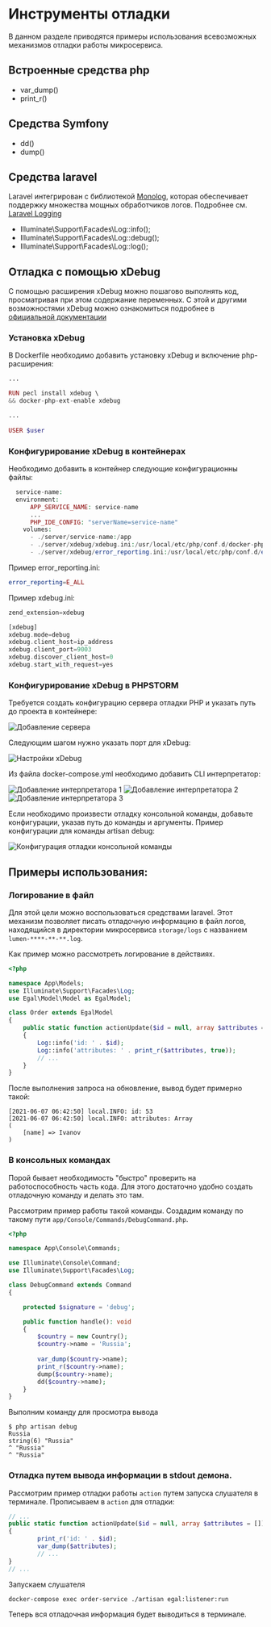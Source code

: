 # Инструменты отладки

В данном разделе приводятся примеры использования всевозможных механизмов отладки работы микросервиса.

## Встроенные средства php

- var_dump()
- print_r()

## Средства Symfony

- dd()
- dump()

## Средства laravel

Laravel интегрирован с библиотекой [Monolog](https://github.com/Seldaek/monolog), 
которая обеспечивает поддержку множества мощных обработчиков логов.
Подробнее см. [Laravel Logging](https://laravel.com/docs/8.x/logging)

- Illuminate\Support\Facades\Log::info();
- Illuminate\Support\Facades\Log::debug();
- Illuminate\Support\Facades\Log::log();

## Отладка с помощью xDebug

С помощью расширения xDebug можно пошагово выполнять код, просматривая при этом содержание переменных. 
С этой и другими возможностями xDebug можно ознакомиться подробнее в [официальной документации](https://xdebug.org/docs/)

### Установка xDebug

В Dockerfile необходимо добавить установку xDebug и включение php-расширения:
```php
...

RUN pecl install xdebug \
&& docker-php-ext-enable xdebug

...
 
USER $user
```

### Конфигурирование xDebug в контейнерах
Необходимо добавить в контейнер следующие конфигурационны файлы:
```php
  service-name:
  environment:
      APP_SERVICE_NAME: service-name
      ...
      PHP_IDE_CONFIG: "serverName=service-name"
    volumes:
      - ./server/service-name:/app
      - ./server/xdebug/xdebug.ini:/usr/local/etc/php/conf.d/docker-php-ext-xdebug.ini
      - ./server/xdebug/error_reporting.ini:/usr/local/etc/php/conf.d/error_reporting.ini
```
Пример error_reporting.ini:
```php
error_reporting=E_ALL
```
Пример xdebug.ini:
```php
zend_extension=xdebug

[xdebug]
xdebug.mode=debug
xdebug.client_host=ip_address
xdebug.client_port=9003
xdebug.discover_client_host=0
xdebug.start_with_request=yes
```
### Конфигурирование xDebug в PHPSTORM
Требуется создать конфигурацию сервера отладки PHP и указать путь до проекта в контейнере:

![Добавление сервера](img_1.png)

Следующим шагом нужно указать порт для xDebug:

![Настройки xDebug](img_2.png)

Из файла docker-compose.yml необходимо добавить CLI интерпретатор:

![Добавление интерпретатора 1](img_3.png)
![Добавление интерпретатора 2](img_4.png)
![Добавление интерпретатора 3](img_5.png)

Если необходимо произвести отладку консольной команды, добавьте конфигурации, указав путь до команды и аргументы.
Пример конфигурации для команды artisan debug:

![Конфигурация отладки консольной команды](img_6.png)

## Примеры использования:

### Логирование в файл

Для этой цели можно воспользоваться средствами laravel.
Этот механизм позволяет писать отладочную информацию в файл логов, находящийся в директории микросервиса
`storage/logs` с названием `lumen-****-**-**.log`.

Как пример можно рассмотреть логирование в действиях.

```php
<?php

namespace App\Models;
use Illuminate\Support\Facades\Log;
use Egal\Model\Model as EgalModel;

class Order extends EgalModel
{
    public static function actionUpdate($id = null, array $attributes = []): array
    {
        Log::info('id: ' . $id);
        Log::info('attributes: ' . print_r($attributes, true));
        // ...
    }
}
```

После выполнения запроса на обновление, вывод будет примерно такой:

```text
[2021-06-07 06:42:50] local.INFO: id: 53  
[2021-06-07 06:42:50] local.INFO: attributes: Array
(
    [name] => Ivanov
)
```

### В консольных командах

Порой бывает необходимость "быстро" проверить на работоспособность часть кода.
Для этого достаточно удобно создать отладочную команду и делать это там.

Рассмотрим пример работы такой команды. Создадим команду по такому пути `app/Console/Commands/DebugCommand.php`.

```php
<?php

namespace App\Console\Commands;

use Illuminate\Console\Command;
use Illuminate\Support\Facades\Log;

class DebugCommand extends Command
{

    protected $signature = 'debug';

    public function handle(): void
    {
        $country = new Country();
        $country->name = 'Russia';
        
        var_dump($country->name);
        print_r($country->name);
        dump($country->name);
        dd($country->name);
    }
}
```

Выполним команду для просмотра вывода
```shell
$ php artisan debug
Russia
string(6) "Russia"
^ "Russia"
^ "Russia"
```

### Отладка путем вывода информации в stdout демона.

Рассмотрим пример отладки работы `action` путем запуска слушателя в терминале.
Прописываем в `action` для отладки:

```php
// ...
public static function actionUpdate($id = null, array $attributes = []): array
{
        print_r('id: ' . $id);
        var_dump($attributes);
        // ...
}
// ...
```

Запускаем слушателя
```shell
docker-compose exec order-service ./artisan egal:listener:run
```

Теперь вся отладочная информация будет выводиться в терминале.
